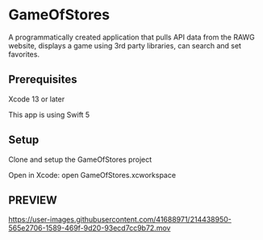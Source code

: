 # GameOfStores
A programmatically created application that pulls API data from the RAWG website, displays a game using 3rd party libraries, can search and set favorites.

## Prerequisites

  Xcode 13 or later

  This app is using Swift 5


## Setup


Clone and setup the GameOfStores project

Open in Xcode: open GameOfStores.xcworkspace


## PREVIEW

https://user-images.githubusercontent.com/41688971/214438950-565e2706-1589-469f-9d20-93ecd7cc9b72.mov

